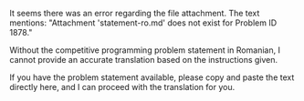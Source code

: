 It seems there was an error regarding the file attachment. The text mentions: "Attachment 'statement-ro.md' does not exist for Problem ID 1878." 

Without the competitive programming problem statement in Romanian, I cannot provide an accurate translation based on the instructions given.

If you have the problem statement available, please copy and paste the text directly here, and I can proceed with the translation for you.